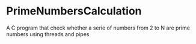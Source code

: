 # PrimeNumbersCalculation
A C program that check whether a serie of numbers from 2 to N are prime numbers using threads and pipes
